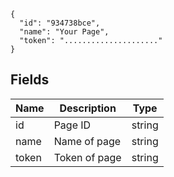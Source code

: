 ```
{
  "id": "934738bce",
  "name": "Your Page",
  "token": "....................."
}
```

## Fields


Name | Description | Type
---- | ----------- | ----
id   | Page ID | string
name | Name of page | string
token | Token of page | string